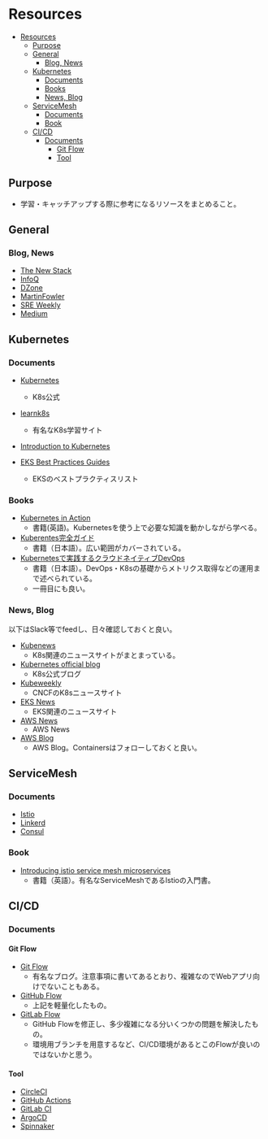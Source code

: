 # Resources

- [Resources](#resources)
  - [Purpose](#purpose)
  - [General](#general)
    - [Blog, News](#blog-news)
  - [Kubernetes](#kubernetes)
    - [Documents](#documents)
    - [Books](#books)
    - [News, Blog](#news-blog)
  - [ServiceMesh](#servicemesh)
    - [Documents](#documents-1)
    - [Book](#book)
  - [CI/CD](#cicd)
    - [Documents](#documents-2)
      - [Git Flow](#git-flow)
      - [Tool](#tool)

## Purpose

- 学習・キャッチアップする際に参考になるリソースをまとめること。

## General

### Blog, News

- [The New Stack](https://thenewstack.io/)
- [InfoQ](https://www.infoq.com/)
- [DZone](https://dzone.com/)
- [MartinFowler](https://martinfowler.com/)
- [SRE Weekly](https://sreweekly.com/)
- [Medium](https://medium.com/)

## Kubernetes

### Documents

- [Kubernetes](https://kubernetes.io/)
  - K8s公式
- [learnk8s](https://learnk8s.io/)
  - 有名なK8s学習サイト
- [Introduction to Kubernetes](https://www.edx.org/course/introduction-to-kubernetes)

- [EKS Best Practices Guides](https://aws.github.io/aws-eks-best-practices/)
  - EKSのベストプラクティスリスト

### Books

- [Kubernetes in Action](https://www.manning.com/books/kubernetes-in-action-second-edition)
  - 書籍(英語)。Kubernetesを使う上で必要な知識を動かしながら学べる。
- [Kuberentes完全ガイド](https://www.amazon.co.jp/Kubernetes%E5%AE%8C%E5%85%A8%E3%82%AC%E3%82%A4%E3%83%89-%E7%AC%AC2%E7%89%88-Top-Gear-%E9%9D%92%E5%B1%B1/dp/4295009792)
  - 書籍（日本語）。広い範囲がカバーされている。
- [Kubernetesで実践するクラウドネイティブDevOps](https://www.oreilly.com/library/view/kubernetesdevops/9784873119014/)
  - 書籍（日本語）。DevOps・K8sの基礎からメトリクス取得などの運用まで述べられている。
  - 一冊目にも良い。

### News, Blog

以下はSlack等でfeedし、日々確認しておくと良い。

- [Kubenews](https://kubenews.net/)
  - K8s関連のニュースサイトがまとまっている。
- [Kubernetes official blog](https://kubernetes.io/blog/)
  - K8s公式ブログ
- [Kubeweekly](https://www.cncf.io/kubeweekly/)
  - CNCFのK8sニュースサイト
- [EKS News](https://eks.news/)
  - EKS関連のニュースサイト
- [AWS News](https://aws.amazon.com/about-aws/whats-new/recent/)
  - AWS News
- [AWS Blog](https://aws.amazon.com/en/blogs/)
  - AWS Blog。Containersはフォローしておくと良い。

## ServiceMesh

### Documents

- [Istio](https://istio.io/)
- [Linkerd](https://linkerd.io/)
- [Consul](https://www.consul.io/)

### Book

- [Introducing istio service mesh microservices](https://developers.redhat.com/e-books/introducing-istio-service-mesh-microservices-old)
  - 書籍（英語）。有名なServiceMeshであるIstioの入門書。

## CI/CD

### Documents

#### Git Flow

- [Git Flow](https://nvie.com/posts/a-successful-git-branching-model/)
  - 有名なブログ。注意事項に書いてあるとおり、複雑なのでWebアプリ向けでないこともある。
- [GitHub Flow](https://docs.github.com/en/get-started/quickstart/github-flow)
  - 上記を軽量化したもの。
- [GitLab Flow](https://docs.gitlab.com/ee/topics/gitlab_flow.html)
  - GitHub Flowを修正し、多少複雑になる分いくつかの問題を解決したもの。
  - 環境用ブランチを用意するなど、CI/CD環境があるとこのFlowが良いのではないかと思う。

#### Tool

- [CircleCI](https://circleci.com/)
- [GitHub Actions](https://docs.github.com/ja/actions)
- [GitLab CI](https://docs.gitlab.com/ee/ci/)
- [ArgoCD](https://argo-cd.readthedocs.io/en/stable/)
- [Spinnaker](https://spinnaker.io/)
